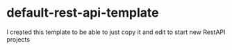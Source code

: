 # default-rest-api-template

I created this template to be able to just copy it and edit to start new RestAPI projects
